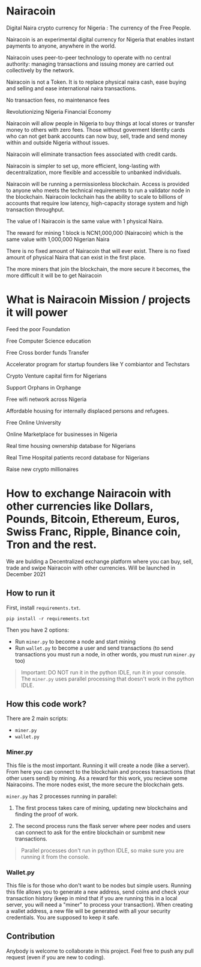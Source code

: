 # Nairacoin

Digital Naira crypto currency for Nigeria : The currency of the Free People.

Nairacoin is an experimental digital currency for Nigeria that enables instant payments to anyone, anywhere in the world.

Nairacoin uses peer-to-peer technology to operate with no central authority: managing transactions and issuing money are carried out collectively by the network.

Nairacoin is not a Token. It is to replace physical naira cash, ease buying and selling and ease international naira transactions.

No transaction fees, no maintenance fees

Revolutionizing Nigeria Financial Economy



Nairacoin will allow people in Nigeria to buy things at local stores or transfer money to others with zero fees. Those without goverment Identity cards who can not get bank accounts can now buy, sell, trade and send money within and outside Nigeria without issues.

Nairacoin will eliminate transaction fees associated with credit cards.

Nairacoin is simpler to set up, more efficient, long-lasting with decentralization, more flexible and accessible to unbanked individuals.

Nairacoin will be running a permissionless blockchain. Access is provided to anyone who meets the technical requirements to run a validator node in the  blockchain.
Nairacoin lockchain has the ability to scale to billions of accounts that require low latency, high-capacity storage system and high transaction throughput.

The value of I Nairacoin is the same value with 1 physical Naira.

The reward for mining 1 block is NCN1,000,000  (Nairacoin) which is the same value with 1,000,000 Nigerian Naira

There is no fixed amount of Nairacoin that will ever exist. There is no fixed amount of physical Naira that can exist in the first place.

The more miners that join the blockchain, the more secure it becomes, the more difficult it will be to get Nairacoin


# What is Nairacoin Mission / projects it will power

Feed the poor Foundation

Free Computer Science education

Free Cross border funds Transfer

Accelerator program for startup founders like Y combiantor and Techstars

Crypto Venture capital firm for Nigerians

Support Orphans in Orphange

Free wifi network across Nigeria

Affordable housing for internally displaced persons and refugees.

Free Online University

Online Marketplace for businesses in Nigeria

Real time housing ownership database for Nigerians

Real Time Hospital patients record database for Nigerians

Raise new crypto millionaires



# How to exchange Nairacoin with other currencies like Dollars, Pounds, Bitcoin, Ethereum, Euros, Swiss Franc, Ripple, Binance coin, Tron and the rest.

We are bulding a Decentralized exchange platform where you can buy, sell, trade and swipe Nairacoin with other currencies. Will be launched in December 2021











## How to run it

First, install ```requirements.txt```.

```
pip install -r requirements.txt
```

Then you have 2 options:

- Run ```miner.py``` to become a node and start mining
- Run ```wallet.py``` to become a user and send transactions (to send transactions you must run a node, in other words, you must run ```miner.py``` too)

> Important: DO NOT run it in the python IDLE, run it in your console. The ```miner.py``` uses parallel processing that doesn't work in the python IDLE.

## How this code work?

There are 2 main scripts:

- ```miner.py```
- ```wallet.py```

### Miner.py

This file is the most important. Running it will create a node (like a server). From here you can connect to the blockchain and process transactions (that other users send) by mining. As a reward for this work, you recieve some Nairacoins. The more nodes exist, the more secure the blockchain gets.

```miner.py``` has 2 processes running in parallel:

1. The first process takes care of mining, updating new blockchains and finding the proof of work.

2. The second process runs the flask server where peer nodes and users can connect to ask for the entire blockchain or sumbmit new transactions.

> Parallel processes don't run in python IDLE, so make sure you are running it from the console.



### Wallet.py

This file is for those who don't want to be nodes but simple users. Running this file allows you to generate a new address, send coins and check your transaction history (keep in mind that if you are running this in a local server, you will need a "miner" to process your transaction).
When creating a wallet address, a new file will be generated with all your security credentials. You are supposed to keep it safe.




## Contribution

Anybody is welcome to collaborate in this project. Feel free to push any pull request (even if you are new to coding). 




